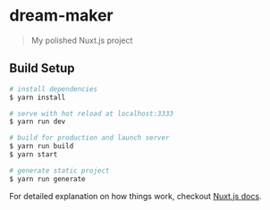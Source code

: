 # dream-maker

> My polished Nuxt.js project

## Build Setup

``` bash
# install dependencies
$ yarn install

# serve with hot reload at localhost:3333
$ yarn run dev

# build for production and launch server
$ yarn run build
$ yarn start

# generate static project
$ yarn run generate
```

For detailed explanation on how things work, checkout [Nuxt.js docs](https://nuxtjs.org).
